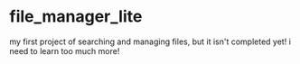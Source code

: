 file_manager_lite
=================

my first project of searching and managing files, but it isn't completed yet! i need to learn too much more!